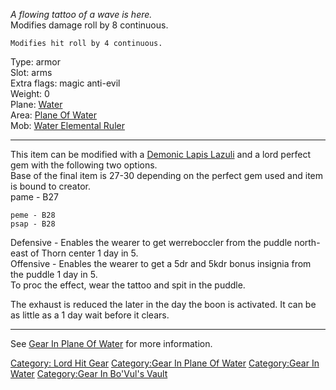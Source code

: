 *A flowing tattoo of a wave is here.*  
Modifies damage roll by 8 continuous.

`Modifies hit roll by 4 continuous.`

Type: armor  
Slot: arms  
Extra flags: magic anti-evil  
Weight: 0  
Plane: [Water](:Category:Water "wikilink")  
Area: [Plane Of Water](:Category:Plane_Of_Water "wikilink")  
Mob: [Water Elemental Ruler](Water_Elemental_Ruler "wikilink")  

------------------------------------------------------------------------

This item can be modified with a [Demonic Lapis
Lazuli](Demonic_Lapis_Lazuli "wikilink") and a lord perfect gem with the
following two options.  
Base of the final item is 27-30 depending on the perfect gem used and
item is bound to creator.  
pame - B27

`peme - B28`  
`psap - B28`

Defensive - Enables the wearer to get werreboccler from the puddle
north-east of Thorn center 1 day in 5.  
Offensive - Enables the wearer to get a 5dr and 5kdr bonus insignia from
the puddle 1 day in 5.  
To proc the effect, wear the tattoo and spit in the puddle.

The exhaust is reduced the later in the day the boon is activated. It
can be as little as a 1 day wait before it clears.  

------------------------------------------------------------------------

See [Gear In Plane Of
Water](:Category:Gear_In_Plane_Of_Water "wikilink") for more
information.

[Category: Lord Hit Gear](Category:_Lord_Hit_Gear "wikilink")
[Category:Gear In Plane Of
Water](Category:Gear_In_Plane_Of_Water "wikilink") [Category:Gear In
Water](Category:Gear_In_Water "wikilink") [Category:Gear In Bo'Vul's
Vault](Category:Gear_In_Bo'Vul's_Vault "wikilink")
